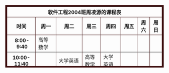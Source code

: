 
<html lang="en">
<head>
    <meta charset="UTF-8">
    <meta name="viewport" content="width=device-width>, initial-scale=1.0">
    <title>课程表</title>
</head>
<body>
    <br>
    <br>
    <br>
    <table align="center"  border="5" bordercolor="#3B0B0B"  cellpadding="20" cellspacing="0" width="900" height="200" >
        <thead>
     <tr><th colspan="8">软件工程2004班周凌源的课程表</th> </tr>
     <tr>         <th>时间</th>               <th>周一</th>          <th>周二</th>                  <th>周三</th>        <th>周四</th>          <th>周五</th>          <th>周六</th>        <th>周日</th>  </tr>
    </thead>
    <tbody>
     <tr>         <th>&nbsp;8:00-&nbsp;9:40</th>   <td>高等数学</td>      <td></td>                      <td></td>            <td></td>             <td></td>       <td></td>  <td></td>   </tr>
     <tr>         <th>10:00-11:40</th> <td></td>             <td>大学英语</td>               <td>高等数学</td>    <td>大学英语</td>      <td></td>       <td></td>  <td></td>  </tr>
     <tr>         <th>14:00-15:40</th> <td>体育</td>         <td>新生课</td>                 <td>形势与政策</td>  <td>思想道德修养</td>   <td>高等数学</td>         <td></td>  <td></td>  </tr>
     <tr>         <th>16:00-17:40</th> <td>信息系统基础</td>  <td></td>                      <td>军事理论</td>    <td></td>              <td></td>     <td></td>  <td></td>  </tr>
     <tr>         <th>19:00-20:40</th> <td></td>             <td>计算机程序设计基础</td>     <td></td>            <td></td>              <td></td>        <td></td>   <td></td>  </tr>
    </tbody>
    </table> 
    <body background="url(back.jpg)"style=" background-repeat:no-repeat ;background-size:100% 100%;background-attachment: fixed;">  
    </body>
</html>